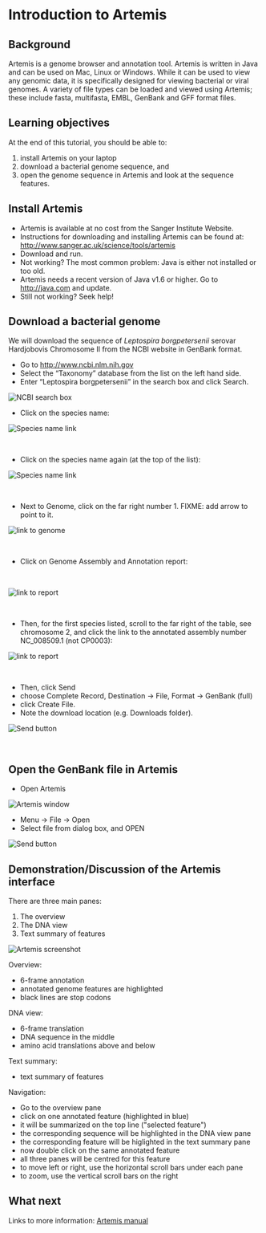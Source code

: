 # Introduction to Artemis

## Background

Artemis is a genome browser and annotation tool. Artemis is written in Java and can be used on Mac, Linux or Windows. While it can be used to view any genomic data, it is specifically designed for viewing bacterial or viral genomes. A variety of file types can be loaded and viewed using Artemis; these include fasta, multifasta, EMBL, GenBank and GFF format files.

## Learning objectives

At the end of this tutorial, you should be able to:

1.  install Artemis on your laptop
2.  download a bacterial genome sequence, and
3.  open the genome sequence in Artemis and look at the sequence features.

## Install Artemis

- Artemis is available at no cost from the Sanger Institute Website.
- Instructions for downloading and installing Artemis can be found at: <http://www.sanger.ac.uk/science/tools/artemis>
- Download and run.
 - Not working? The most common problem: Java is either not installed or too old.
- Artemis needs a recent version of Java v1.6 or higher. Go to <http://java.com> and update.
- Still not working? Seek help!

## Download a bacterial genome

We will download the sequence of *Leptospira borgpetersenii* serovar Hardjobovis Chromosome II from the NCBI website in GenBank format.  

- Go to <http://www.ncbi.nlm.nih.gov>
- Select the “Taxonomy” database from the list on the left hand side.
- Enter “Leptospira borgpetersenii” in the search box and click <ss>Search</ss>.

![NCBI search box](./images/image00.png)

- Click on the species name:

![Species name link](./images/image08.png)

&nbsp;

- Click on the species name again (at the top of the list):

![Species name link](./images/image06.png)

&nbsp;

- Next to <ss>Genome</ss>, click on the far right number <ss>1</ss>. FIXME: add arrow to point to it.  

![link to genome](./images/image02.png)

&nbsp;

- Click on <ss>Genome Assembly and Annotation report</ss>:

&nbsp;

![link to report](./images/image04.png)

&nbsp;

- Then, for the first species listed, scroll to the far right of the table, see chromosome 2, and click the link to the annotated assembly number <ss>NC_008509.1</ss> (not CP0003):

![link to report](./images/image01.png)

&nbsp;

- Then, click <ss>Send</ss>
- choose <ss>Complete Record</ss>, <ss>Destination &rarr; File</ss>, <ss>Format &rarr; GenBank (full)</ss>
- click <ss>Create File</ss>.
- Note the download location (e.g. Downloads folder).

![Send button](./images/image05.png)

&nbsp;

## Open the GenBank file in Artemis

- Open Artemis

![Artemis window](./images/image07.png)


- <ss>Menu &rarr; File &rarr; Open</ss>
- Select file from dialog box, and <ss>OPEN</ss>

![Send button](./images/image03.png)

## Demonstration/Discussion of the Artemis interface

There are three main panes:

1. The overview
2. The DNA view
3. Text summary of features

![Artemis screenshot](./images/image09.png)

Overview:  

- 6-frame annotation
- annotated genome features are highlighted
- black lines are stop codons

DNA view:

- 6-frame translation
- DNA sequence in the middle
- amino acid translations above and below

Text summary:

- text summary of features

Navigation:

- Go to the overview pane
- click on one annotated feature (highlighted in blue)
- it will be summarized on the top line ("selected feature")
- the corresponding sequence will be highlighted in the DNA view pane
- the corresponding feature will be higlighted in the text summary pane
- now double click on the same annotated feature
- all three panes will be centred for this feature
- to move left or right, use the horizontal scroll bars under each pane
- to zoom, use the vertical scroll bars on the right

## What next  

Links to more information: [Artemis manual](ftp://ftp.sanger.ac.uk/pub/resources/software/artemis/artemis.pdf)
